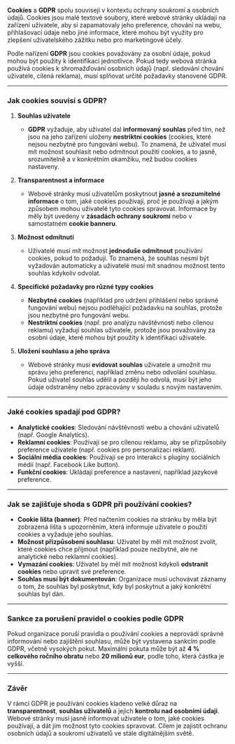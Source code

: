 **Cookies** a **GDPR** spolu souvisejí v kontextu ochrany soukromí a osobních údajů. Cookies jsou malé textové soubory, které webové stránky ukládají na zařízení uživatele, aby si zapamatovaly jeho preference, chování na webu, přihlašovací údaje nebo jiné informace, které mohou být využity pro zlepšení uživatelského zážitku nebo pro marketingové účely.

Podle nařízení **GDPR** jsou cookies považovány za osobní údaje, pokud mohou být použity k identifikaci jednotlivce. Pokud tedy webová stránka používá cookies k shromažďování osobních údajů (např. sledování chování uživatele, cílená reklama), musí splňovat určité požadavky stanovené GDPR.

---

### Jak cookies souvisí s GDPR?

1. **Souhlas uživatele**
   - **GDPR** vyžaduje, aby uživatel dal **informovaný souhlas** před tím, než jsou na jeho zařízení uloženy **nestriktní cookies** (cookies, které nejsou nezbytné pro fungování webu). To znamená, že uživatel musí mít možnost souhlasit nebo odmítnout použití cookies, a to jasně, srozumitelně a v konkrétním okamžiku, než budou cookies nastaveny.

2. **Transparentnost a informace**
   - Webové stránky musí uživatelům poskytnout **jasné a srozumitelné informace** o tom, jaké cookies používají, proč je používají a jakým způsobem mohou uživatelé tyto cookies spravovat. Informace by měly být uvedeny v **zásadách ochrany soukromí** nebo v samostatném **cookie banneru**.

3. **Možnost odmítnutí**
   - Uživatelé musí mít možnost **jednoduše odmítnout** používání cookies, pokud to požadují. To znamená, že souhlas nesmí být vyžadován automaticky a uživatelé musí mít snadnou možnost tento souhlas kdykoliv odvolat.

4. **Specifické požadavky pro různé typy cookies**
   - **Nezbytné cookies** (například pro udržení přihlášení nebo správné fungování webu) nejsou podléhající požadavku na souhlas, protože jsou nezbytné pro fungování webu.
   - **Nestriktní cookies** (např. pro analýzu návštěvnosti nebo cílenou reklamu) vyžadují souhlas uživatele, protože jsou považovány za osobní údaje, které mohou být použity k identifikaci uživatele.

5. **Uložení souhlasu a jeho správa**
   - Webové stránky musí **evidovat souhlas** uživatele a umožnit mu správu jeho preferencí, například změnu nebo odvolání souhlasu. Pokud uživatel souhlas udělil a později ho odvolá, musí být jeho údaje odstraněny nebo zpracovány v souladu s novým nastavením.

---

### Jaké cookies spadají pod GDPR?

- **Analytické cookies**: Sledování návštěvnosti webu a chování uživatelů (např. Google Analytics).
- **Reklamní cookies**: Používají se pro cílenou reklamu, aby se přizpůsobily preference uživatele (např. cookies pro personalizaci reklam).
- **Sociální média cookies**: Používají se pro interakci s pluginy sociálních médií (např. Facebook Like button).
- **Funkční cookies**: Ukládají preference a nastavení, například jazykové preference.

---

### Jak se zajišťuje shoda s GDPR při používání cookies?

- **Cookie lišta (banner)**: Před načtením cookies na stránku by měla být zobrazená lišta s upozorněním, která informuje uživatele o použití cookies a vyžaduje jeho souhlas.
- **Možnost přizpůsobení souhlasu**: Uživatel by měl mít možnost zvolit, které cookies chce přijmout (například pouze nezbytné, ale ne analytické nebo reklamní cookies).
- **Vymazání cookies**: Uživatel by měl mít možnost kdykoli **odstranit cookies** nebo upravit své preference.
- **Souhlas musí být dokumentován**: Organizace musí uchovávat záznamy o tom, že souhlas byl poskytnut, kdy byl poskytnut a jaký konkrétní souhlas byl dán.

---

### Sankce za porušení pravidel o cookies podle GDPR

Pokud organizace poruší pravidla o používání cookies a neprovádí správné informování nebo zajištění souhlasu, může být vystavena sankcím podle GDPR, včetně vysokých pokut. Maximální pokuta může být až **4 % celkového ročního obratu** nebo **20 milionů eur**, podle toho, která částka je vyšší.

---

### Závěr

V rámci GDPR je používání cookies kladeno velké důraz na **transparentnost**, **souhlas uživatelů** a jejich **kontrolu nad osobními údaji**. Webové stránky musí jasně informovat uživatele o tom, jaké cookies používají, a dát jim možnost tyto cookies spravovat. Cílem je zajistit ochranu osobních údajů a soukromí uživatelů ve stále digitálnějším světě.